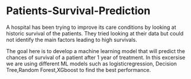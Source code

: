 # Patients-Survival-Prediction


A hospital has been trying to improve its care conditions by looking at historic survival of the patients. They tried looking at their data but could not identify the main factors leading to high survivals.

The goal here is to develop a machine learning model that will predict the chances of survival of a patient after 1 year of treatment. In this excersise we are using different ML models such as logisticregression, Decision Tree,Random Forest,XGboost to find the best performance.
